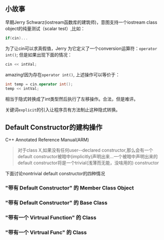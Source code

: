 ## 小故事
早期Jerry Schwarz(iostream函数库的建筑师)，意图支持一个iostream class object的纯量测试（scalar test）,比如：
```c++
if(cin)...
```
为了让cin可以求真假值，Jerry 为它定义了一个conversion运算符：`operator int()`;
但是如果出现下面的情况：
```c++
cin << intVal;
```
amazing!因为存在`operator int()`, 上述操作可以等价于：
```c++
int temp = cin.operator int();
temp << intVal;
```
相当于隐式转换成了int类型然后执行了左移操作。合法，但是难评。

关键词`explicit`的引入让程序员有方法制止这种隐式转换。

## Default Constructor的建构操作
C++ Annotated Reference Manual(ARM) 
> 对于class X,如果没有任何user--declared constructor,那么会有一个default constructor被暗中(implicitly)声明出来…一个被暗中声明出来的default constructor将是一个trivial(浅薄而无能，没啥用的) constructor

下面讨论nontrivial default constructor的四种情况
### "带有 Default Constructor" 的 Member Class Object

### "带有 Default Constructor" 的 Base Class

### "带有一个 Virtrual Function" 的 Class

### "带有一个 Virtrual Func" 的 Class
